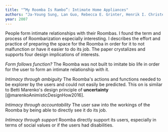 ```yaml
---
title: "“My Roomba Is Rambo”: Intimate Home Appliances"
authors: "Ja-Young Sung, Lan Guo, Rebecca E. Grinter, Henrik I. Christensen"
year: 2007
---
```

People form intimate relationships with their Roombas. I found the term and process of Roombarization especially interesting. I describes the effort and practice of preparing the space for the Roomba in order for it to not malfunction or have it easier to do its job. The paper crystalizes and supports four design implications of interests.

*Form follows function?*
The Roomba was not built to imitate bio life in order for the user to form an intimate relationship with it.

*Intimacy through ambiguity*
The Roomba's actions and functions needed to be explorer by the users and could not easily be predicted. This on is similar to Betti Marenko's design principle of **uncertainty** [@marenkoAnimisticDesignHow2016].

*Intimacy through accountability*
The user saw into the workings of the Roomba by being able to directly see it do its job.

*Intimacy through support*
Roomba directly support its users, especially in terms of social values or if the users had disabilities.